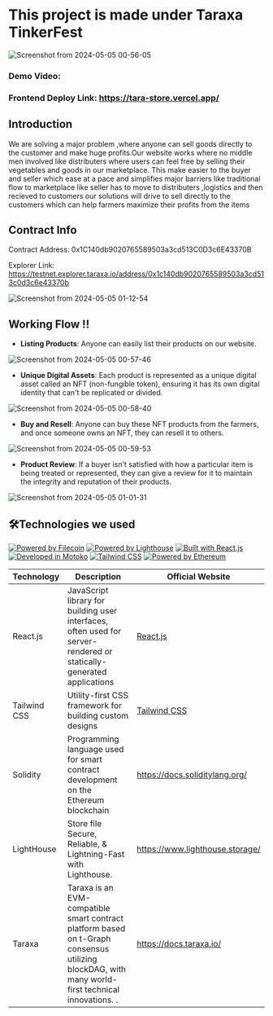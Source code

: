 # This project  is  made under Taraxa TinkerFest

![Screenshot from 2024-05-05 00-56-05](https://github.com/Vikash-8090-Yadav/Tara-Store/assets/85225156/98fffe45-5828-4c18-b452-4518477f41f5)



### Demo Video: 

### Frontend Deploy Link: https://tara-store.vercel.app/


## Introduction 

We are solving a major problem ,where anyone can sell goods directly to the customer and make huge profits.Our website works where no middle men involved like distributers where users can feel free by selling their vegetables and goods in our marketplace. This make easier to the buyer and seller which ease at a pace and simplifies major barriers like traditional flow to marketplace like seller has to move to distributers ,logistics and then recieved to customers our solutions will drive to sell directly to the customers which can help farmers maximize their profits from the items


## Contract Info 

Contract Address: 0x1C140db9020765589503a3cd513C0D3c6E43370B

Explorer Link:  https://testnet.explorer.taraxa.io/address/0x1c140db9020765589503a3cd513c0d3c6e43370b


![Screenshot from 2024-05-05 01-12-54](https://github.com/Vikash-8090-Yadav/Tara-Store/assets/85225156/be8e84f9-a496-493a-86a5-0d2d7c4f386f)


## Working Flow !!

- **Listing Products**: Anyone can easily list their products on our website.

![Screenshot from 2024-05-05 00-57-46](https://github.com/Vikash-8090-Yadav/Tara-Store/assets/85225156/d9abc8b9-bfe7-4df4-a1f6-f06da166458f)


- **Unique Digital Assets**: Each product is represented as a unique digital asset called an NFT (non-fungible token), ensuring it has its own digital identity that can't be replicated or divided.

![Screenshot from 2024-05-05 00-58-40](https://github.com/Vikash-8090-Yadav/Tara-Store/assets/85225156/adbc167c-09fe-43cd-88dc-4f601314b5ac)

- **Buy and Resell**: Anyone can buy these NFT products from the farmers, and once someone owns an NFT, they can resell it to others.

![Screenshot from 2024-05-05 00-59-53](https://github.com/Vikash-8090-Yadav/Tara-Store/assets/85225156/d41bce35-9e5a-47e5-adfb-e8b7f9c48514)


- **Product  Review**: If a buyer  isn't satisfied with how a particular item is being treated or represented, they can give a  review for it to maintain the integrity and reputation of their products.

![Screenshot from 2024-05-05 01-01-31](https://github.com/Vikash-8090-Yadav/Tara-Store/assets/85225156/287c2ccc-56f8-408b-814d-d9f8652ded58)


## 🛠️Technologies we used

[![Powered by Filecoin](https://img.shields.io/badge/Powered_by-Filecoin-0174F2?logo=filecoin)](https://filecoin.io/)
[![Powered by Lighthouse](https://img.shields.io/badge/Powered_by-Lighthouse-ff69b4?logo=lighthouse)](https://lighthouse.filecoin.io/)
[![Built with React.js](https://img.shields.io/badge/Built_with-React.js-61DAFB?logo=react)](https://reactjs.org/)
[![Developed in Motoko](https://img.shields.io/badge/Developed_in-Motoko-2196F3?logo=dfinity)](https://sdk.dfinity.org/)
[![Tailwind CSS](https://img.shields.io/badge/Styled_with-Tailwind_CSS-38B2AC?logo=tailwind-css)](https://tailwindcss.com/)
[![Powered by Ethereum](https://img.shields.io/badge/Powered_by-Ethereum-3C3C3D?logo=ethereum)](https://ethereum.org/)

| Technology        | Description                                                | Official Website                                     |
|-------------------|------------------------------------------------------------|------------------------------------------------------|
| React.js          | JavaScript library for building user interfaces, often used for server-rendered or statically-generated applications | [React.js](https://reactjs.org/)                      |
| Tailwind CSS      | Utility-first CSS framework for building custom designs   | [Tailwind CSS](https://tailwindcss.com/)              |
| Solidity | Programming language used for smart contract development on the Ethereum blockchain | https://docs.soliditylang.org/ |
|LightHouse | Store file Secure, Reliable, & Lightning-Fast with Lighthouse. |https://www.lighthouse.storage/|
|Taraxa| Taraxa is an EVM-compatible smart contract platform based on t-Graph consensus utilizing blockDAG, with many world-first technical innovations. .| https://docs.taraxa.io/ | 







